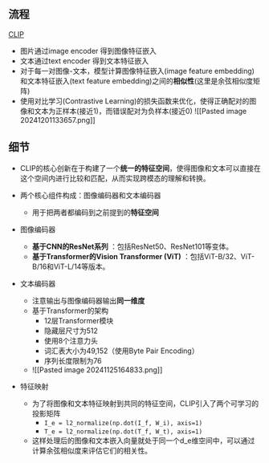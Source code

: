 ## 流程

[CLIP](https://blog.csdn.net/weixin_49787382/article/details/143176470)
- 图片通过image encoder 得到图像特征嵌入
- 文本通过text encoder 得到文本特征嵌入
- 对于每一对图像-文本，模型计算图像特征嵌入(image feature embedding)和文本特征嵌入(text feature embedding)之间的**相似性**(这里是余弦相似度矩阵)
- 使用对比学习(Contrastive Learning)的损失函数来优化，使得正确配对的图像和文本为正样本(接近1)，而错误配对为负样本(接近0)
![[Pasted image 20241201133657.png]]
## 细节

- CLIP的核心创新在于构建了一个**统一的特征空间**，使得图像和文本可以直接在这个空间内进行比较和匹配，从而实现跨模态的理解和转换。
- 两个核心组件构成：图像编码器和文本编码器
	- 用于把两者都编码到之前提到的**特征空间**

- 图像编码器
	- **基于CNN的ResNet系列** ：包括ResNet50、ResNet101等变体。
	- **基于Transformer的Vision Transformer (ViT)** ：包括ViT-B/32、ViT-B/16和ViT-L/14等版本。
- 文本编码器
	- 注意输出与图像编码器输出**同一维度**
	- 基于Transformer的架构
		- 12层Transformer模块
		- 隐藏层尺寸为512
		- 使用8个注意力头
		- 词汇表大小为49,152（使用Byte Pair Encoding）
		- 序列长度限制为76
	- ![[Pasted image 20241125164833.png]]
- 特征映射
	- 为了将图像和文本特征映射到共同的特征空间，CLIP引入了两个可学习的投影矩阵
		- `I_e = l2_normalize(np.dot(I_f, W_i), axis=1)`
		- `T_e = l2_normalize(np.dot(T_f, W_t), axis=1)`
	- 这样处理后的图像和文本嵌入向量就处于同一个d_e维空间中，可以通过计算余弦相似度来评估它们的相关性。



